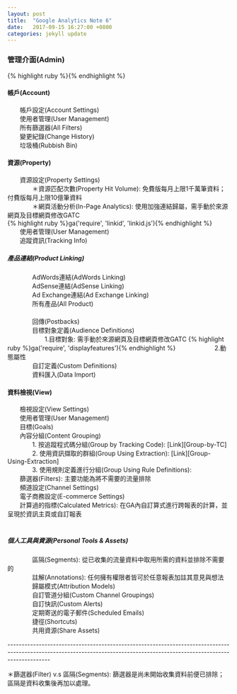 ```yaml
---
layout: post
title:  "Google Analytics Note 6"
date:   2017-09-15 16:27:00 +0800
categories: jekyll update
---
```

<h3>管理介面(Admin)</h3>
{% highlight ruby %}{% endhighlight %}
<h4>帳戶(Account)</h4>
　　帳戶設定(Account Settings)<br>
　　使用者管理(User Management)<br>
　　所有篩選器(All Filters)<br>
　　變更紀錄(Change History)<br>
　　垃圾桶(Rubbish Bin)<br>
<h4>資源(Property)</h4>
　　資源設定(Property Settings)<br>
　　　　＊資源匹配次數(Property Hit Volume): 免費版每月上限1千萬筆資料；付費版每月上限10億筆資料<br>
　　　　＊網頁活動分析(In-Page Analytics): 使用加強連結歸屬，需手動於來源網頁及目標網頁修改GATC<br>
{% highlight ruby %}ga('require', 'linkid', 'linkid.js'){% endhighlight %}
　　使用者管理(User Management)<br>
　　追蹤資訊(Tracking Info)<br>
<h5>產品連結(Product Linking)</h5>
　　　　AdWords連結(AdWords Linking)<br>
　　　　AdSense連結(AdSense Linking)<br>
　　　　Ad Exchange連結(Ad Exchange Linking)<br>
　　　　所有產品(All Product)<br>
　　　　<br>
　　　　回傳(Postbacks)<br>
　　　　目標對象定義(Audience Definitions)<br>
　　　　　　1.目標對象: 需手動於來源網頁及目標網頁修改GATC
{% highlight ruby %}ga('require', 'displayfeatures'){% endhighlight %}
　　　　　　2.動態屬性<br>
　　　　自訂定義(Custom Definitions)<br>
　　　　資料匯入(Data Import)<br>
<h4>資料檢視(View)</h4>
　　檢視設定(View Settings)<br>
　　使用者管理(User Management)<br>
　　目標(Goals)<br>
　　內容分組(Content Grouping)<br>
　　　　1. 按追蹤程式碼分組(Group by Tracking Code): [Link][Group-by-TC]<br>
　　　　2. 使用資訊擷取的群組(Group Using Extraction): [Link][Group-Using-Extraction]<br>
　　　　3. 使用規則定義進行分組(Group Using Rule Definitions):<br>
　　篩選器(Filters): 主要功能為將不需要的流量排除<br>
　　頻道設定(Channel Settings)<br>
　　電子商務設定(E-commerce Settings)<br>
　　計算過的指標(Calculated Metrics): 在GA內自訂算式進行跨報表的計算，並呈現於資訊主頁或自訂報表<br>
　　<br>
<h5>個人工具與資源(Personal Tools & Assets)</h5>
　　　　區隔(Segments): 從已收集的流量資料中取用所需的資料並排除不需要的<br>
　　　　註解(Annotations): 任何擁有權限者皆可於任意報表加註其意見與想法<br>
　　　　歸屬模式(Attribution Models)<br>
　　　　自訂管道分組(Custom Channel Groupings)<br>
　　　　自訂快訊(Custom Alerts)<br>
　　　　定期寄送的電子郵件(Scheduled Emails)<br>
　　　　捷徑(Shortcuts)<br>
　　　　共用資源(Share Assets)<br>

---------------------------------------------------------------------------------------------------------------------------------------------------------------------------<br>

＊篩選器(Filter) v.s 區隔(Segments): 篩選器是尚未開始收集資料前便已排除；區隔是資料收集後再加以處理。

[Group-by-TC]:https://support.google.com/analytics/answer/2853546?hl=zh-Hant
[Group-Using-Extraction]:https://support.google.com/analytics/answer/1034324?hl=zh-Hant